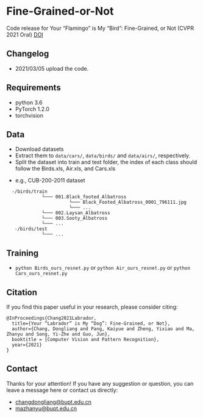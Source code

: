 # Fine-Grained-or-Not
Code release for Your “Flamingo” is My “Bird”: Fine-Grained, or Not (CVPR 2021 Oral)
[DOI](https://arxiv.org/abs/2011.09040 "arxiv")


<!-- ![Labrador](./labrador.jpg) -->



## Changelog
- 2021/03/05 upload the code.


## Requirements

- python 3.6
- PyTorch 1.2.0
- torchvision

## Data
- Download datasets
- Extract them to `data/cars/`, `data/birds/` and `data/airs/`, respectively.
- Split the dataset into train and test folder, the index of each class should follow the Birds.xls, Air.xls, and Cars.xls

* e.g., CUB-200-2011 dataset
```
  -/birds/train
	         └─── 001.Black_footed_Albatross
	                   └─── Black_Footed_Albatross_0001_796111.jpg
	                   └─── ...
	         └─── 002.Laysan_Albatross
	         └─── 003.Sooty_Albatross
	         └─── ...
   -/birds/test	
             └─── ...         
```



## Training
- `python Birds_ours_resnet.py` or `python Air_ours_resnet.py` or `python Cars_ours_resnet.py`




## Citation
If you find this paper useful in your research, please consider citing:
```
@InProceedings{Chang2021Labrador,
  title={Your “Labrador” is My “Dog”: Fine-Grained, or Not},
  author={Chang, Dongliang and Pang, Kaiyue and Zheng, Yixiao and Ma, Zhanyu and Song, Yi-Zhe and Guo, Jun},
  booktitle = {Computer Vision and Pattern Recognition},
  year={2021}
}
```


## Contact
Thanks for your attention!
If you have any suggestion or question, you can leave a message here or contact us directly:
- changdongliang@bupt.edu.cn
- mazhanyu@bupt.edu.cn

